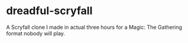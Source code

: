 # dreadful-scryfall
A Scryfall clone I made in actual three hours for a Magic: The Gathering format nobody will play.

